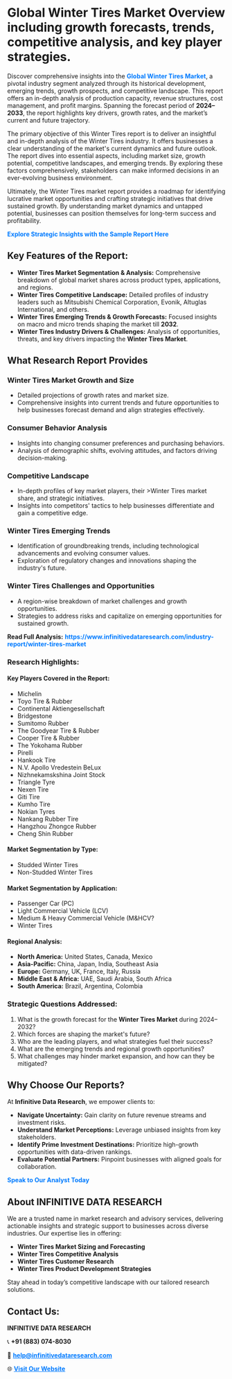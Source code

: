 <h1>Global Winter Tires Market Overview including growth forecasts, trends, competitive analysis, and key player strategies.</h1>
<p>
Discover comprehensive insights into the 
<a href="https://www.infinitivedataresearch.com/industry-report/winter-tires-market" rel="dofollow" style="color: #007BFF; text-decoration: none;"><strong>Global Winter Tires Market</strong></a>, a pivotal industry segment analyzed through its historical development, emerging trends, growth prospects, and competitive landscape. This report offers an in-depth analysis of production capacity, revenue structures, cost management, and profit margins. Spanning the forecast period of <strong>2024–2033</strong>, the report highlights key drivers, growth rates, and the market’s current and future trajectory.
</p>
<p>
The primary objective of this Winter Tires report is to deliver an insightful and in-depth analysis of the Winter Tires industry. It offers businesses a clear understanding of the market's current dynamics and future outlook. The report dives into essential aspects, including market size, growth potential, competitive landscapes, and emerging trends. By exploring these factors comprehensively, stakeholders can make informed decisions in an ever-evolving business environment.
</p>
<p>
Ultimately, the Winter Tires market report provides a roadmap for identifying lucrative market opportunities and crafting strategic initiatives that drive sustained growth. By understanding market dynamics and untapped potential, businesses can position themselves for long-term success and profitability.
</p>
<p>
<a href="https://www.infinitivedataresearch.com/request-sample/reportId=111257" style="color: #007BFF; text-decoration: none;"><strong>Explore Strategic Insights with the Sample Report Here</strong></a>
</p>

<h2>Key Features of the Report:</h2>
<ul>
<li><strong>Winter Tires Market Segmentation & Analysis:</strong> Comprehensive breakdown of global market shares across product types, applications, and regions.</li>
<li><strong>Winter Tires Competitive Landscape:</strong> Detailed profiles of industry leaders such as Mitsubishi Chemical Corporation, Evonik, Altuglas International, and others.</li>
<li><strong>Winter Tires Emerging Trends & Growth Forecasts:</strong> Focused insights on macro and micro trends shaping the market till <strong>2032</strong>.</li>
<li><strong>Winter Tires Industry Drivers & Challenges:</strong> Analysis of opportunities, threats, and key drivers impacting the <strong>Winter Tires Market</strong>.</li>
</ul>

<h2>What Research Report Provides</h2>
<h3>Winter Tires Market Growth and Size</h3>
<ul>
<li>Detailed projections of growth rates and market size.</li>
<li>Comprehensive insights into current trends and future opportunities to help businesses forecast demand and align strategies effectively.</li>
</ul>

<h3>Consumer Behavior Analysis</h3>
<ul>
<li>Insights into changing consumer preferences and purchasing behaviors.</li>
<li>Analysis of demographic shifts, evolving attitudes, and factors driving decision-making.</li>
</ul>

<h3>Competitive Landscape</h3>
<ul>
<li>In-depth profiles of key market players, their >Winter Tires market share, and strategic initiatives.</li>
<li>Insights into competitors' tactics to help businesses differentiate and gain a competitive edge.</li>
</ul>

<h3>Winter Tires Emerging Trends</h3>
<ul>
<li>Identification of groundbreaking trends, including technological advancements and evolving consumer values.</li>
<li>Exploration of regulatory changes and innovations shaping the industry's future.</li>
</ul>

<h3>Winter Tires Challenges and Opportunities</h3>
<ul>
<li>A region-wise breakdown of market challenges and growth opportunities.</li>
<li>Strategies to address risks and capitalize on emerging opportunities for sustained growth.</li>
</ul>
<p><strong>Read Full Analysis:</strong> <a href="https://www.infinitivedataresearch.com/industry-report/winter-tires-market" rel="dofollow" style="color: #007BFF; text-decoration: none;"><strong>https://www.infinitivedataresearch.com/industry-report/winter-tires-market</strong></a></p>
<h3>Research Highlights:</h3>
<h4>Key Players Covered in the Report:</h4>
<ul><li>Michelin</li><li>Toyo Tire &amp; Rubber</li><li>Continental Aktiengesellschaft</li><li>Bridgestone</li><li>Sumitomo Rubber</li><li>The Goodyear Tire &amp; Rubber</li><li>Cooper Tire &amp; Rubber</li><li>The Yokohama Rubber</li><li>Pirelli</li><li>Hankook Tire</li><li>N.V. Apollo Vredestein BeLux</li><li>Nizhnekamskshina Joint Stock</li><li>Triangle Tyre</li><li>Nexen Tire</li><li>Giti Tire</li><li>Kumho Tire</li><li>Nokian Tyres</li><li>Nankang Rubber Tire</li><li>Hangzhou Zhongce Rubber</li><li>Cheng Shin Rubber</li></ul>
<h4>Market Segmentation by Type:</h4>
<ul><li>Studded Winter Tires</li><li>Non-Studded Winter Tires</li></ul>
<h4>Market Segmentation by Application:</h4>
<ul><li>Passenger Car (PC)</li><li>Light Commercial Vehicle (LCV)</li><li>Medium &amp; Heavy Commercial Vehicle (M&amp;HCV?</li><li>Winter Tires</li></ul>

<h4>Regional Analysis:</h4>
<ul>
<li><strong>North America:</strong> United States, Canada, Mexico</li>
<li><strong>Asia-Pacific:</strong> China, Japan, India, Southeast Asia</li>
<li><strong>Europe:</strong> Germany, UK, France, Italy, Russia</li>
<li><strong>Middle East & Africa:</strong> UAE, Saudi Arabia, South Africa</li>
<li><strong>South America:</strong> Brazil, Argentina, Colombia</li>
</ul>

<h3>Strategic Questions Addressed:</h3>
<ol>
<li>What is the growth forecast for the <strong>Winter Tires Market</strong> during 2024–2032?</li>
<li>Which forces are shaping the market's future?</li>
<li>Who are the leading players, and what strategies fuel their success?</li>
<li>What are the emerging trends and regional growth opportunities?</li>
<li>What challenges may hinder market expansion, and how can they be mitigated?</li>
</ol>

<h2>Why Choose Our Reports?</h2>
<p>At <strong>Infinitive Data Research</strong>, we empower clients to:</p>
<ul>
<li><strong>Navigate Uncertainty:</strong> Gain clarity on future revenue streams and investment risks.</li>
<li><strong>Understand Market Perceptions:</strong> Leverage unbiased insights from key stakeholders.</li>
<li><strong>Identify Prime Investment Destinations:</strong> Prioritize high-growth opportunities with data-driven rankings.</li>
<li><strong>Evaluate Potential Partners:</strong> Pinpoint businesses with aligned goals for collaboration.</li>
</ul>
<p><a href="https://www.infinitivedataresearch.com/industry-report/winter-tires-market" rel="dofollow" style="color: #007BFF; text-decoration: none;"><strong>Speak to Our Analyst Today</strong></a></p>

<h2>About INFINITIVE DATA RESEARCH</h2>
<p>We are a trusted name in market research and advisory services, delivering actionable insights and strategic support to businesses across diverse industries. Our expertise lies in offering:</p>
<ul>
<li><strong>Winter Tires Market Sizing and Forecasting</strong></li>
<li><strong>Winter Tires Competitive Analysis</strong></li>
<li><strong>Winter Tires Customer Research</strong></li>
<li><strong>Winter Tires Product Development Strategies</strong></li>
</ul>
<p>Stay ahead in today’s competitive landscape with our tailored research solutions.</p>

<h2>Contact Us:</h2>
<p><strong>INFINITIVE DATA RESEARCH</strong></p>
<p>📞 <strong>+91 (883) 074-8030</strong></p>
<p>📧 <strong><a href="mailto:help@infinitivedataresearch.com" style="color: #007BFF;">help@infinitivedataresearch.com</a></strong></p>
<p>🌐 <strong><a href="https://www.infinitivedataresearch.com" rel="dofollow" style="color: #007BFF;">Visit Our Website</a></strong></p>